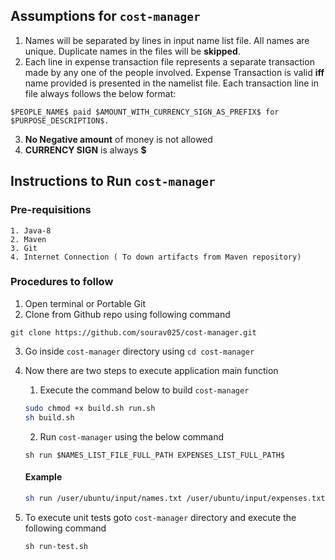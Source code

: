 ## Assumptions for `cost-manager`
1. Names will be separated by lines in input name list file. All names are unique. Duplicate names in the files will be <b>skipped</b>.
2. Each line in expense transaction file represents a separate transaction made by any one of the people involved. Expense Transaction is valid <b>iff</b> name provided is presented in the namelist file. Each transaction line in file always follows the below format: 
```
$PEOPLE_NAME$ paid $AMOUNT_WITH_CURRENCY_SIGN_AS_PREFIX$ for $PURPOSE_DESCRIPTION$.
```

3. <b>No Negative amount</b> of money is not allowed
4. <b>CURRENCY SIGN</b> is always <b>$</b>

## Instructions to Run `cost-manager`
### Pre-requisitions
```code
1. Java-8
2. Maven
3. Git
4. Internet Connection ( To down artifacts from Maven repository)
```

### Procedures to follow
1. Open terminal or Portable Git
2. Clone from Github repo using following command
```
git clone https://github.com/sourav025/cost-manager.git
```
3. Go inside `cost-manager` directory using `cd cost-manager`
4. Now there are two steps to execute application main function
    1. Execute the command below to build `cost-manager`
    ```bash
    sudo chmod +x build.sh run.sh
    sh build.sh
    ```
    2. Run `cost-manager` using the below command
    ```
    sh run $NAMES_LIST_FILE_FULL_PATH EXPENSES_LIST_FULL_PATH$
    ```
    #### Example
    ```bash
    sh run /user/ubuntu/input/names.txt /user/ubuntu/input/expenses.txt
    ```

5. To execute unit tests goto `cost-manager` directory and execute the following command
    ```
    sh run-test.sh
    ```
